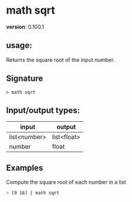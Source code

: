 # math sqrt

**version**: 0.100.1

## **usage**:

Returns the square root of the input number.

## Signature

`> math sqrt `

## Input/output types:

| input          | output        |
| -------------- | ------------- |
| list\<number\> | list\<float\> |
| number         | float         |

## Examples

Compute the square root of each number in a list

```bash
> [9 16] | math sqrt
```

